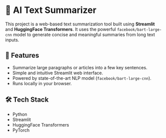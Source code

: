 # 🧠 AI Text Summarizer

This project is a web-based text summarization tool built using **Streamlit** and **HuggingFace Transformers**. It uses the powerful `facebook/bart-large-cnn` model to generate concise and meaningful summaries from long text inputs.

## 🚀 Features

- Summarize large paragraphs or articles into a few key sentences.
- Simple and intuitive Streamlit web interface.
- Powered by state-of-the-art NLP model (`facebook/bart-large-cnn`).
- Runs locally in your browser.

## 🛠️ Tech Stack

- Python
- Streamlit
- HuggingFace Transformers
- PyTorch
